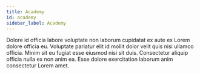 ```yaml
---
title: Academy
id: academy
sidebar_label: Academy
---
```


Dolore id officia labore voluptate non laborum cupidatat ex aute ex Lorem dolore officia eu. Voluptate pariatur elit id mollit dolor velit quis nisi ullamco officia. Minim sit eu fugiat esse eiusmod nisi sit duis. Consectetur aliquip officia nulla ex non anim ea. Esse dolore exercitation laborum anim consectetur Lorem amet.

